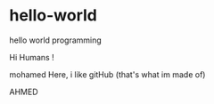 # hello-world
hello world programming

Hi Humans !

mohamed Here, i like gitHub (that's what im made of)

AHMED

